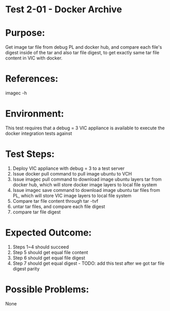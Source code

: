 Test 2-01 - Docker Archive
=======

# Purpose:
Get image tar file from debug PL and docker hub, and compare each file's digest inside of the tar and also tar file digest, to get exactly same tar file content in VIC with docker.

# References:
imagec -h

# Environment:
This test requires that a debug = 3 VIC appliance is available to execute the docker integration tests against

# Test Steps:
1. Deploy VIC appliance with debug = 3 to a test server
2. Issue docker pull command to pull image ubuntu to VCH
3. Issue imagec pull command to download image ubuntu layers tar from docker hub, which will store docker image layers to local file system
4. Issue imagec save command to download image ubuntu tar files from PL, which will store VIC image layers to local file system
5. Compare tar file content through tar -tvf
6. untar tar files, and compare each file digest
7. compare tar file digest

# Expected Outcome:
1. Steps 1~4 should succeed
2. Step 5 should get equal file content
3. Step 6 should get equal file digest
4. Step 7 should get equal digest - TODO: add this test after we got tar file digest parity

# Possible Problems:
None
